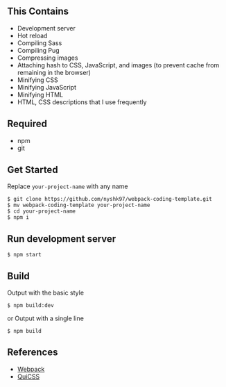 ## This Contains
- Development server
- Hot reload
- Compiling Sass
- Compiling Pug
- Compressing images
- Attaching hash to CSS, JavaScript, and images (to prevent cache from remaining in the browser)
- Minifying CSS
- Minifying JavaScript
- Minifying HTML
- HTML, CSS descriptions that I use frequently

## Required
- npm
- git

## Get Started
Replace `your-project-name` with any name
```
$ git clone https://github.com/nyshk97/webpack-coding-template.git
$ mv webpack-coding-template your-project-name
$ cd your-project-name
$ npm i
```

## Run development server
```
$ npm start
```

## Build
Output with the basic style
```
$ npm build:dev
```
or Output with a single line
```
$ npm build
```

## References
- [Webpack](https://qiita.com/d0ne1s/items/4e8130292fefd76107bb)
- [QuiCSS](https://qiita.com/d0ne1s/items/5211969b566b6a503eb8)
